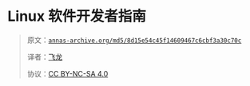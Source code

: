 # Linux 软件开发者指南

> 原文：[`annas-archive.org/md5/8d15e54c45f14609467c6cbf3a30c70c`](https://annas-archive.org/md5/8d15e54c45f14609467c6cbf3a30c70c)
> 
> 译者：[飞龙](https://github.com/wizardforcel)
> 
> 协议：[CC BY-NC-SA 4.0](http://creativecommons.org/licenses/by-nc-sa/4.0/)